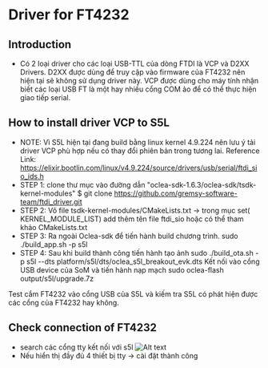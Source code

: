 # Driver for FT4232 

## Introduction 
 - Có 2 loại driver cho các loại USB-TTL của dòng FTDI là VCP và D2XX Drivers. D2XX được dùng để truy cập vào firmware của FT4232 nên hiện tại sẽ không sử dụng driver này. VCP được dùng cho máy tính nhận biết các loại USB FT là một hay nhiều cổng COM ảo để có thể thực hiện giao tiếp serial.
 
## How to install driver VCP to S5L
  - NOTE: Vì S5L hiện tại đang build bằng linux kernel 4.9.224 nên lưu ý tải driver VCP phù hợp nếu có thay đổi phiên bản trong tương lai. Reference Link: https://elixir.bootlin.com/linux/v4.9.224/source/drivers/usb/serial/ftdi_sio_ids.h 
  - STEP 1: clone thư mục vào đường dẫn "oclea-sdk-1.6.3/oclea-sdk/tsdk-kernel-modules"
  	$ git clone https://github.com/gremsy-software-team/ftdi_driver.git
  - STEP 2: Vô file tsdk-kernel-modules/CMakeLists.txt -> trong mục set( KERNEL_MODULE_LIST) add thêm tên file ftdi_sio hoặc có thể tham khảo CMakeLists.txt 
  - STEP 3: Ra ngoài Oclea-sdk để tiến hành build chương trình.
  	sudo ./build_app.sh -p s5l
  - STEP 4: Sau khi build thành công tiến hành tạo ảnh
  	sudo ./build_ota.sh -p s5l --dts platform/s5l/dts/oclea_s5l_breakout_evk.dts
  Kết nối vào cổng USB device của SoM và tiến hành nạp mạch
  	sudo oclea-flash output/s5l/upgrade.7z 
  	
  Test cắm FT4232 vào cổng USB của S5L và kiếm tra S5L có phát hiện được các cổng của FT4232 hay không.
  
## Check connection of FT4232 
 - search các cổng tty kết nối với s5l 
 ![Alt text](/home/khoa/Gremsy/project_pSDK_V2/oclea-sdk-1.6.3/oclea-sdk/tsdk-kernel-modules/ftdi_sio/doc/image.png?raw=true "Raw")
 - Nếu hiển thị đầy đủ 4 thiết bị tty -> cài đặt thành công
 
  
  
  
